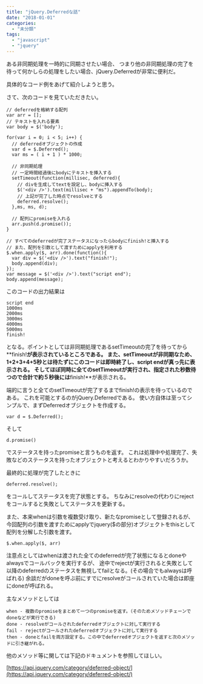 ```yaml
---
title: "jQuery.Deferredな話"
date: "2018-01-01"
categories: 
  - "未分類"
tags: 
  - "javascript"
  - "jquery"
---
```


ある非同期処理を一時的に同期させたい場合、 つまり他の非同期処理の完了を待って何かしらの処理をしたい場合、jQuery.Deferredが非常に便利だ。

具体的なコード例をあげて紹介しようと思う。

さて、次のコードを見ていただきたい。

```
// deferredを格納する配列
var arr = [];
// テキストを入れる要素
var body = $('body');

for(var i = 0; i < 5; i++) {
  // deferredオブジェクトの作成
  var d = $.Deferred();
  var ms = ( i + 1 ) * 1000;

  // 非同期処理
  // 一定時間経過後にbodyにテキストを挿入する
  setTimeout(function(millisec, deferred){
    // divを生成してtextを設定し、bodyに挿入する
    $('<div />').text(millisec + "ms").appendTo(body);
    // 上記が完了した時点でresolveとする
    deferred.resolve();
  },ms, ms, d);

  // 配列にpromiseを入れる
  arr.push(d.promise());
}

// すべてのdeferredが完了ステータスになったらbodyにfinish!と挿入する
// また、配列を引数として渡すためにapplyを利用する
$.when.apply($, arr).done(function(){
  var div = $('<div />').text("finish!");
  body.append(div);
});
var message = $('<div />').text("script end");
body.append(message);
```

このコードの出力結果は

```
script end
1000ms
2000ms
3000ms
4000ms
5000ms
finish!
```

となる。ポイントとしては非同期処理であるsetTimeoutの完了を待ってから**finish!**が表示されているところである。 また、setTimeoutが非同期なため、1+2+3+4+5秒とは待たずにこのコードは即時終了し、**script end**が真っ先に表示される。 そしてほぼ同時に全てのsetTimeoutが実行され、指定された秒数待つので合計で約５秒後には**finish!**が表示される。

端的に言うと全てのsetTimeoutが完了するまでfinish!の表示を待っているのである。 これを可能とするのがjQuery.Deferredである。 使い方自体は至ってシンプルで、まずDeferredオブジェクトを作成する。

```
var d = $.Deferred();
```

そして

```
d.promise()
```

でステータスを持ったpromiseと言うものを返す。 これは処理中や処理完了、失敗などのステータスを持ったオブジェクトと考えるとわかりやすいだろうか。

最終的に処理が完了したときに

```
deferred.resolve();
```

をコールしてステータスを完了状態とする。 ちなみにresolveの代わりにrejectをコールすると失敗としてステータスを更新する。

また、本来whenは引数を複数受け取り、新たなpromiseとして登録されるが、 今回配列の引数を渡すためにapplyでjquery($の部分)オブジェクトをthisとして配列を分解した引数を渡す。

```
$.when.apply($, arr)
```

注意点としてはwhenは渡された全てのdeferredが完了状態になるとdoneやalwaysでコールバックを実行するが、 途中でrejectが実行されると失敗として以降のdeferredのステータスを無視してfailとなる。(その場合でもalwaysは呼ばれる) 余談だがdoneを呼ぶ前にすでにresolveがコールされていた場合は即座にdoneが呼ばれる。

主なメソッドとしては

```
when - 複数のpromiseをまとめて一つのpromiseを返す。（そのためメソッドチェーンでdoneなどが実行できる)
done - resolveがコールされたdeferredオブジェクトに対して実行する
fail - rejectがコールされたdeferredオブジェクトに対して実行する
then - doneとfailを両方設定する。この中でdeferredオブジェクトを返すと次のメソッドに引き継がれる。
```

他のメソッド等に関しては下記のドキュメントを参照してほしい。

[https://api.jquery.com/category/deferred-object/](https://api.jquery.com/category/deferred-object/)
